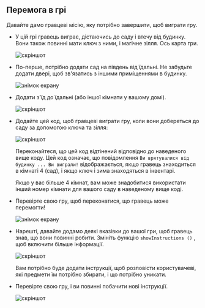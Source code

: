 ## Перемога в грі

Давайте дамо гравцеві місію, яку потрібно завершити, щоб виграти гру.

+ У цій грі гравець виграє, дістаючись до саду і втечу від будинку. Вони також повинні мати ключ з ними, і магічне зілля. Ось карта гри.
    
    ![скріншот](images/rpg-final-map.png)

+ По-перше, потрібно додати сад на південь від їдальні. Не забудьте додати двері, щоб зв'язатись з іншими приміщеннями в будинку.
    
    ![знімок екрану](images/rpg-garden.png)

+ Додати з'їд до їдальні (або іншої кімнати у вашому домі).
    
    ![скріншот](images/rpg-potion.png)

+ Додайте цей код, щоб гравцеві виграти гру, коли вони добереться до саду за допомогою ключа та зілля:
    
    ![скріншот](images/rpg-win-code.png)
    
    Переконайтеся, що цей код відтінений відповідно до наведеного вище коду. Цей код означає, що повідомлення `Ви врятувалися від будинку ... Ви виграли!` відображається, якщо гравець знаходиться в кімнаті 4 (сад), і якщо ключ і зима знаходяться в інвентарі.
    
    Якщо у вас більше 4 кімнат, вам може знадобитися використати інший номер кімнати для вашого саду в наведеному вище коді.

+ Перевірте свою гру, щоб переконатися, що гравець може перемогти!
    
    ![знімок екрану](images/rpg-win-test.png)

+ Нарешті, давайте додамо деякі вказівки до вашої гри, щоб гравець знав, що вони повинні робити. Змініть функцію `showInstructions ()` , щоб включити більше інформації.
    
    ![скріншот](images/rpg-instructions-code.png)
    
    Вам потрібно буде додати інструкції, щоб розповісти користувачеві, які предмети їм потрібно збирати, і що потрібно уникати.

+ Перевірте свою гру, і ви повинні побачити нові інструкції.
    
    ![скріншот](images/rpg-instructions-test.png)